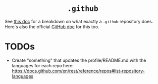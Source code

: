 <div align="center">

# `.github`

</div>

See [this doc](https://www.freecodecamp.org/news/how-to-use-the-dot-github-repository/) for a breakdown on what exactly a `.github` repository does. Here's also the official [GitHub doc](https://docs.github.com/en/communities/setting-up-your-project-for-healthy-contributions/creating-a-default-community-health-file) for this too.

# TODOs

* Create "something" that updates the profile/README.md with the languages for each repo here: https://docs.github.com/en/rest/reference/repos#list-repository-languages